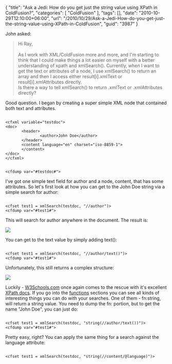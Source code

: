 {
	"title": "Ask a Jedi: How do you get just the string value using XPath in ColdFusion?",
	"categories": [
		"ColdFusion"
	],
	"tags": [],
	"date": "2010-10-29T12:10:00+06:00",
	"url": "/2010/10/29/Ask-a-Jedi-How-do-you-get-just-the-string-value-using-XPath-in-ColdFusion",
	"guid": "3987"
}

John asked:

<p/>

<blockquote>
Hi Ray,<br/>
<br/>
As I work with XML/ColdFusion more and more, and I'm starting to think that
I could make things a lot easier on myself with a better understanding of
xpath and xmlSearch(). Currently, when I want to get the text or attributes
of a node, I use xmlSearch() to return an array and then I access either
result[i].xmlText or result[i].xmlAttributes directly.
<br/>
Is there a way to tell xmlSearch() to return .xmlText or .xmlAttributes
directly?
</blockquote>
<!--more-->
<p>

Good question. I began by creating a super simple XML node that contained both text and attributes.

<p>

<code>
&lt;cfxml variable="testdoc"&gt;
&lt;doc&gt;
       &lt;header&gt;
               &lt;author&gt;John Doe&lt;/author&gt;
       &lt;/header&gt;
       &lt;content language="en" charset="iso-8859-1"&gt;
       &lt;/content&gt;
&lt;/doc&gt;
&lt;/cfxml&gt;

&lt;cfdump var="#testdoc#"&gt;
</code>

<p>

I've got one simple text field for author and a node, content, that has some attributes. So let's first look at how you can get to the John Doe string via a simple search for author:

<p>

<code>
&lt;cfset test1 = xmlSearch(testdoc, "//author")&gt;
&lt;cfdump var="#test1#"&gt;
</code>

<p>

This will search for author anywhere in the document. The result is:

<p>

<img src="http://static.raymondcamden.com/images/screen23.png" />

<p>

You can get to the text value by simply adding text():

<p>

<code>
&lt;cfset test1 = xmlSearch(testdoc, "//author/text()")&gt;
&lt;cfdump var="#test1#"&gt;
</code>

<p>

Unfortunately, this still returns a complex structure:

<p>

<img src="http://static.raymondcamden.com/images/cfjedi/screen24.png" />

<p>

Luckily - <a href="http://www.w3schools.com">W3Schools.com</a> once again comes to the rescue with it's excellent <a href="http://www.w3schools.com/xpath/default.asp">XPath docs</a>. If you go into the <a href="http://www.w3schools.com/xpath/xpath_functions.asp">functions</a> sections you can see all kinds of interesting things you can do with your searches. One of them - fn:string, will return a string value. You need to dump the fn: portion, but to get the name "John Doe", you can just do:

<p>

<code>
&lt;cfset test1 = xmlSearch(testdoc, "string(//author/text())")&gt;
&lt;cfdump var="#test1#"&gt;
</code>

<p>

Pretty easy, right? You can apply the same thing for a search against the language attribute:

<p>

<code>
&lt;cfset test1 = xmlSearch(testdoc, "string(//content/@language)")&gt;
</code>
